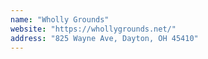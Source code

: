 ```yaml
---
name: "Wholly Grounds"
website: "https://whollygrounds.net/"
address: "825 Wayne Ave, Dayton, OH 45410"
---
```


